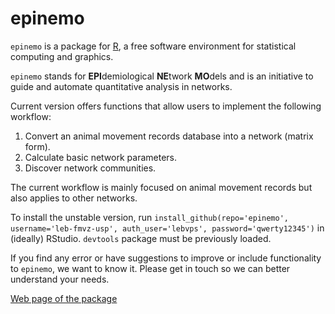 epinemo
====
  
  `epinemo` is a package for [R](http://www.r-project.org/), a free software environment for statistical computing and graphics. 


`epinemo` stands for **EPI**demiological **NE**twork **MO**dels and is an initiative to guide and automate quantitative analysis in networks.

Current version offers functions that allow users to implement the following workflow:
  
1. Convert an animal movement records database into a network (matrix form).
2. Calculate basic network parameters.
3. Discover network communities.

The current workflow is mainly focused on animal movement records but also applies to other networks. 

To install the unstable version, run `install_github(repo='epinemo', username='leb-fmvz-usp', auth_user='lebvps', password='qwerty12345')` in (ideally) RStudio. `devtools` package must be previously loaded.

If you find any error or have suggestions to improve or include functionality to `epinemo`, we want to know it. Please get in touch so we can better understand your needs.

[Web page of the package](https://github.com/leb-fmvz-usp/epinemo)
